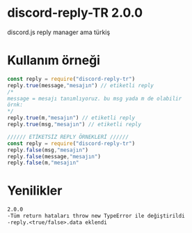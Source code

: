 # discord-reply-TR 2.0.0
discord.js reply manager ama türkiş

# Kullanım örneği

```js
const reply = require("discord-reply-tr")
reply.true(message,"mesajın") // etiketli reply 
/*
message = mesajı tanımlıyoruz. bu msg yada m de olabilir
örnk:
*/
reply.true(m,"mesajın") // etiketli reply 
reply.true(msg,"mesajın") // etiketli reply 

////// ETİKETSİZ REPLY ÖRNEKLERİ //////
const reply = require("discord-reply-tr")
reply.false(msg,"mesajın")
reply.false(message,"mesajın")
reply.false(m,"mesajın"

```

# Yenilikler
```md
2.0.0
-Tüm return hataları throw new TypeError ile değiştirildi
-reply.<true/false>.data eklendi
```
